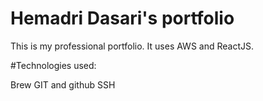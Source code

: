 # Hemadri Dasari's portfolio
This is my professional portfolio. It uses AWS and ReactJS.

#Technologies used:

Brew
GIT and github
SSH
